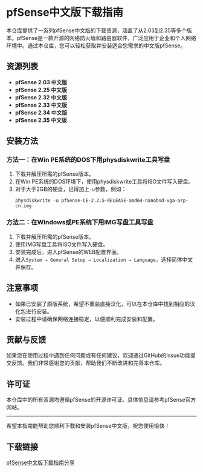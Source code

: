 # pfSense中文版下载指南

本仓库提供了一系列pfSense中文版的下载资源，涵盖了从2.03到2.35等多个版本。pfSense是一款开源的网络防火墙和路由器软件，广泛应用于企业和个人网络环境中。通过本仓库，您可以轻松获取并安装适合您需求的中文版pfSense。

## 资源列表

- **pfSense 2.03 中文版**
- **pfSense 2.25 中文版**
- **pfSense 2.32 中文版**
- **pfSense 2.33 中文版**
- **pfSense 2.34 中文版**
- **pfSense 2.35 中文版**

## 安装方法

### 方法一：在Win PE系统的DOS下用physdiskwrite工具写盘

1. 下载并解压所需的pfSense版本。
2. 在Win PE系统的DOS环境下，使用physdiskwrite工具将ISO文件写入硬盘。
3. 对于大于2GB的硬盘，记得加上`-u`参数，例如：
   ```
   physdiskwrite -u pfSense-CE-2.2.5-RELEASE-amd64-nanobsd-vga-arp-cn.img
   ```

### 方法二：在Windows或PE系统下用IMG写盘工具写盘

1. 下载并解压所需的pfSense版本。
2. 使用IMG写盘工具将ISO文件写入硬盘。
3. 安装完成后，进入pfSense的WEB配置界面。
4. 进入`System → General Setup → Localization → Language`，选择简体中文并保存。

## 注意事项

- 如果已安装了原版系统，希望不重装直接汉化，可以在本仓库中找到相应的汉化包进行安装。
- 安装过程中请确保网络连接稳定，以便顺利完成安装和配置。

## 贡献与反馈

如果您在使用过程中遇到任何问题或有任何建议，欢迎通过GitHub的Issue功能提交反馈。我们非常感谢您的贡献，帮助我们不断改进和完善本仓库。

## 许可证

本仓库中的所有资源均遵循pfSense的开源许可证。具体信息请参考pfSense官方网站。

---

希望本指南能帮助您顺利下载和安装pfSense中文版，祝您使用愉快！

## 下载链接

[pfSense中文版下载指南分享](https://pan.quark.cn/s/5eb377c6b54a)